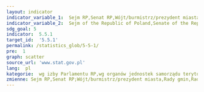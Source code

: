 ```yaml
---
layout: indicator
indicator_variable_1:  Sejm RP,Senat RP,Wójt/burmistrz/prezydent miasta,Rady gmin,Rady miast na prawach powiatów,Rady powiatów,Sejmiki województw
indicator_variable_2:  Sejm of the Republic of Poland,Senate of the Republic of Poland,Village mayor/mayor/president of city,Gmina councils,City councils in cities with powiat status,Powiat councils,Voivodship regional councils
sdg_goal: 5
indicator:  5.5.1
target_id:  '5.5.1'
permalink: /statistics_glob/5-5-1/
pre:  1
graph: scatter
source_url: 'www.stat.gov.pl'
lang:  pl
kategorie:  wg izby Parlamentu RP,wg organów jednostek samorządu terytorialnego
zmienne: Sejm RP,Senat RP;Wójt/burmistrz/prezydent miasta,Rady gmin,Rady miast na prawach powiatów,Rady powiatów,Sejmiki województw
---
```

